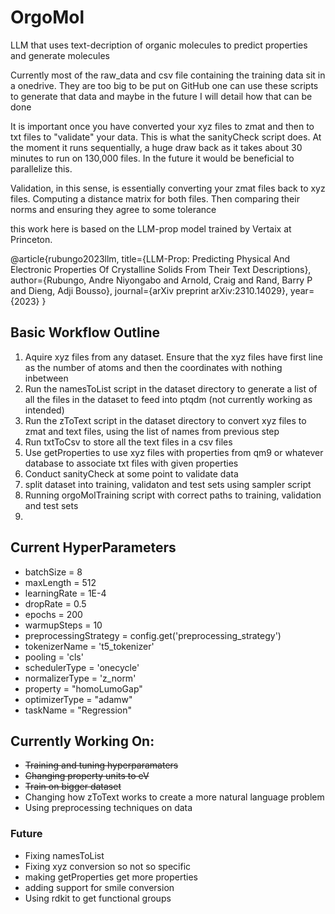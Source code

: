 # OrgoMol
LLM that uses text-decription of organic molecules to predict properties and generate molecules

Currently most of the raw_data and csv file containing the training data sit in a onedrive. They are too big to be put on GitHub
one can use these scripts to generate that data and maybe in the future I will detail how that can be done

It is important once you have converted your xyz files to zmat and then to txt files to "validate" your data. This is what the sanityCheck script does.
At the moment it runs sequentially, a huge draw back as it takes about 30 minutes to run on 130,000 files. In the future it would be beneficial to parallelize this.

Validation, in this sense, is essentially converting your zmat files back to xyz files. Computing a distance matrix for both files. Then comparing their norms and ensuring they agree to some tolerance


this work here is based on the LLM-prop model trained by Vertaix at Princeton.

@article{rubungo2023llm,
  title={LLM-Prop: Predicting Physical And Electronic Properties Of Crystalline Solids From Their Text Descriptions},
  author={Rubungo, Andre Niyongabo and Arnold, Craig and Rand, Barry P and Dieng, Adji Bousso},
  journal={arXiv preprint arXiv:2310.14029},
  year={2023}
}

## Basic Workflow Outline

1. Aquire xyz files from any dataset. Ensure that the xyz files have first line as the number of atoms and then the coordinates with nothing inbetween
2. Run the namesToList script in the dataset directory to generate a list of all the files in the dataset to feed into ptqdm (not currently working as intended)
3. Run the zToText script in the dataset directory to convert xyz files to zmat and text files, using the list of names from previous step
4. Run txtToCsv to store all the text files in a csv files
5. Use getProperties to use xyz files with properties from qm9 or whatever database to associate txt files with given properties
6. Conduct sanityCheck at some point to validate data
7. split dataset into training, validaton and test sets using sampler script
8. Running orgoMolTraining script with correct paths to training, validation and test sets
9. 

## Current HyperParameters

- batchSize = 8
- maxLength = 512
- learningRate = 1E-4
- dropRate = 0.5
- epochs = 200
- warmupSteps = 10
- preprocessingStrategy = config.get('preprocessing_strategy')
- tokenizerName = 't5_tokenizer'
- pooling = 'cls'
- schedulerType = 'onecycle'
- normalizerType = 'z_norm'
- property = "homoLumoGap"
- optimizerType = "adamw"
- taskName = "Regression"


## Currently Working On:

 - ~~Training and tuning hyperparamaters~~
 - ~~Changing property units to eV~~
 - ~~Train on bigger dataset~~
-  Changing how zToText works to create a more natural language problem
 - Using preprocessing techniques on data

### Future 

 - Fixing namesToList
 - Fixing xyz conversion so not so specific
 - making getProperties get more properties
 - adding support for smile conversion
- Using rdkit to get functional groups




